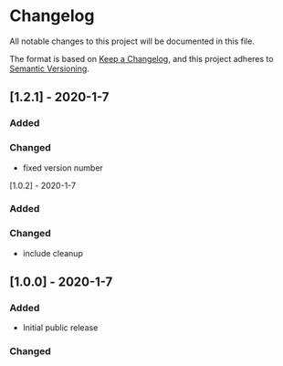 # Changelog
All notable changes to this project will be documented in this file.

The format is based on [Keep a Changelog](https://keepachangelog.com/en/1.0.0/),
and this project adheres to [Semantic Versioning](https://semver.org/spec/v2.0.0.html).

## [1.2.1] - 2020-1-7
### Added
### Changed
- fixed version number 

[1.0.2] - 2020-1-7
### Added
### Changed
- include cleanup

## [1.0.0] - 2020-1-7
### Added
- Initial public release
### Changed
